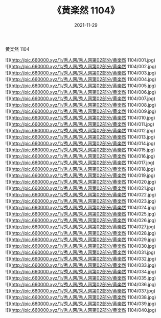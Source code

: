 ﻿---
layout: post
title:  《黄楽然 1104》
date:   2021-11-29
img: http://pic.660000.xyz/1:/秀人网/秀人网第02部分/黄楽然 1104/000.jpg
categories: [美女, 清纯, 唯美]
---

黄楽然 1104

  ![](http://pic.660000.xyz/1:/秀人网/秀人网第02部分/黄楽然 1104/001.jpg) <br> ![](http://pic.660000.xyz/1:/秀人网/秀人网第02部分/黄楽然 1104/002.jpg) <br> ![](http://pic.660000.xyz/1:/秀人网/秀人网第02部分/黄楽然 1104/003.jpg) <br> ![](http://pic.660000.xyz/1:/秀人网/秀人网第02部分/黄楽然 1104/004.jpg) <br> ![](http://pic.660000.xyz/1:/秀人网/秀人网第02部分/黄楽然 1104/005.jpg) <br> ![](http://pic.660000.xyz/1:/秀人网/秀人网第02部分/黄楽然 1104/006.jpg) <br> ![](http://pic.660000.xyz/1:/秀人网/秀人网第02部分/黄楽然 1104/007.jpg) <br> ![](http://pic.660000.xyz/1:/秀人网/秀人网第02部分/黄楽然 1104/008.jpg) <br> ![](http://pic.660000.xyz/1:/秀人网/秀人网第02部分/黄楽然 1104/009.jpg) <br> ![](http://pic.660000.xyz/1:/秀人网/秀人网第02部分/黄楽然 1104/010.jpg) <br> ![](http://pic.660000.xyz/1:/秀人网/秀人网第02部分/黄楽然 1104/011.jpg) <br> ![](http://pic.660000.xyz/1:/秀人网/秀人网第02部分/黄楽然 1104/012.jpg) <br> ![](http://pic.660000.xyz/1:/秀人网/秀人网第02部分/黄楽然 1104/013.jpg) <br> ![](http://pic.660000.xyz/1:/秀人网/秀人网第02部分/黄楽然 1104/014.jpg) <br> ![](http://pic.660000.xyz/1:/秀人网/秀人网第02部分/黄楽然 1104/015.jpg) <br> ![](http://pic.660000.xyz/1:/秀人网/秀人网第02部分/黄楽然 1104/016.jpg) <br> ![](http://pic.660000.xyz/1:/秀人网/秀人网第02部分/黄楽然 1104/017.jpg) <br> ![](http://pic.660000.xyz/1:/秀人网/秀人网第02部分/黄楽然 1104/018.jpg) <br> ![](http://pic.660000.xyz/1:/秀人网/秀人网第02部分/黄楽然 1104/019.jpg) <br> ![](http://pic.660000.xyz/1:/秀人网/秀人网第02部分/黄楽然 1104/020.jpg) <br> ![](http://pic.660000.xyz/1:/秀人网/秀人网第02部分/黄楽然 1104/021.jpg) <br> ![](http://pic.660000.xyz/1:/秀人网/秀人网第02部分/黄楽然 1104/022.jpg) <br> ![](http://pic.660000.xyz/1:/秀人网/秀人网第02部分/黄楽然 1104/023.jpg) <br> ![](http://pic.660000.xyz/1:/秀人网/秀人网第02部分/黄楽然 1104/024.jpg) <br> ![](http://pic.660000.xyz/1:/秀人网/秀人网第02部分/黄楽然 1104/025.jpg) <br> ![](http://pic.660000.xyz/1:/秀人网/秀人网第02部分/黄楽然 1104/026.jpg) <br> ![](http://pic.660000.xyz/1:/秀人网/秀人网第02部分/黄楽然 1104/027.jpg) <br> ![](http://pic.660000.xyz/1:/秀人网/秀人网第02部分/黄楽然 1104/028.jpg) <br> ![](http://pic.660000.xyz/1:/秀人网/秀人网第02部分/黄楽然 1104/029.jpg) <br> ![](http://pic.660000.xyz/1:/秀人网/秀人网第02部分/黄楽然 1104/030.jpg) <br> ![](http://pic.660000.xyz/1:/秀人网/秀人网第02部分/黄楽然 1104/031.jpg) <br> ![](http://pic.660000.xyz/1:/秀人网/秀人网第02部分/黄楽然 1104/032.jpg) <br> ![](http://pic.660000.xyz/1:/秀人网/秀人网第02部分/黄楽然 1104/033.jpg) <br> ![](http://pic.660000.xyz/1:/秀人网/秀人网第02部分/黄楽然 1104/034.jpg) <br> ![](http://pic.660000.xyz/1:/秀人网/秀人网第02部分/黄楽然 1104/035.jpg) <br> ![](http://pic.660000.xyz/1:/秀人网/秀人网第02部分/黄楽然 1104/036.jpg) <br> ![](http://pic.660000.xyz/1:/秀人网/秀人网第02部分/黄楽然 1104/037.jpg) <br> ![](http://pic.660000.xyz/1:/秀人网/秀人网第02部分/黄楽然 1104/038.jpg) <br> ![](http://pic.660000.xyz/1:/秀人网/秀人网第02部分/黄楽然 1104/039.jpg) <br> ![](http://pic.660000.xyz/1:/秀人网/秀人网第02部分/黄楽然 1104/040.jpg) <br>